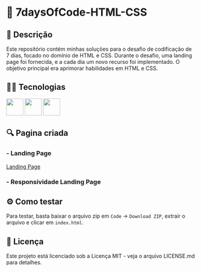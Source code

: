 # 🤺 7daysOfCode-HTML-CSS

## 📝 Descrição
Este repositório contém minhas soluções para o desafio de codificação de 7 dias, focado no domínio de HTML e CSS. Durante o desafio, uma landing page foi fornecida, e a cada dia um novo recurso foi implementado. O objetivo principal era aprimorar habilidades em HTML e CSS.

## 👨‍💻 Tecnologias
<div display="inline">
  <img height="45em" src="https://cdn.jsdelivr.net/gh/devicons/devicon@latest/icons/vscode/vscode-original.svg" />       
  <img height="45em" src="https://cdn.jsdelivr.net/gh/devicons/devicon@latest/icons/html5/html5-original.svg" />
  <img height="45em" src="https://cdn.jsdelivr.net/gh/devicons/devicon@latest/icons/css3/css3-original.svg" />    
</div>

## 🔍 Pagina criada
### - Landing Page
[Landing Page](https://github.com/Kaiki098/7daysOfCode-HTML-CSS/assets/127666620/969562fd-4ea9-4857-a276-d6bc926a8bd4)

### - Responsividade Landing Page
[](https://github.com/Kaiki098/7daysOfCode-HTML-CSS/assets/127666620/0dff1e23-836d-42ee-93c1-fd6307edcf37)

## ⚙️ Como testar
Para testar, basta baixar o arquivo zip em `Code` -> `Download ZIP`, extrair o arquivo e clicar em `index.html`.

## 🔬 Licença
Este projeto está licenciado sob a Licença MIT - veja o arquivo LICENSE.md para detalhes.
